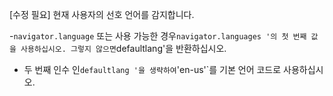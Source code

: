 [수정 필요]
현재 사용자의 선호 언어를 감지합니다.

-`navigator.language` 또는 사용 가능한 경우`navigator.languages '의 첫 번째 값을 사용하십시오. 그렇지 않으면`defaultlang'을 반환하십시오.
- 두 번째 인수 인`defaultlang '을 생략하여`'en-us'`를 기본 언어 코드로 사용하십시오.